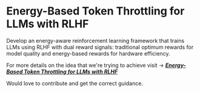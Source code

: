# Energy-Based Token Throttling for LLMs with RLHF
Develop an energy-aware reinforcement learning framework that trains LLMs using RLHF with dual reward signals: traditional optimum rewards for model quality and energy-based rewards for hardware efficiency.

For more details on the idea that we're trying to achieve visit -> [_**Energy-Based Token Throttling for LLMs with RLHF**_](https://www.pradheep.dev/ideas/idea-1)

Would love to contribute and get the correct guidance.
